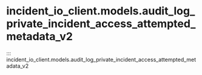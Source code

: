 # incident_io_client.models.audit_log_private_incident_access_attempted_metadata_v2

::: incident_io_client.models.audit_log_private_incident_access_attempted_metadata_v2